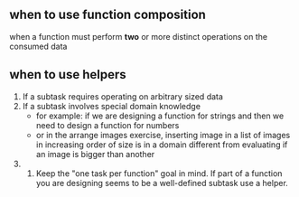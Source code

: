 ## when to use function composition
when a function must perform **two** or more distinct operations on the consumed data
## when to use helpers
1. If a subtask requires operating on arbitrary sized data
2. If a subtask involves special domain knowledge
	- for example: if we are designing a function for strings and then we need to design a function for numbers
	- or in the arrange images exercise, inserting image in a list of images in increasing order of size is in a domain different from evaluating if an image is bigger than another
1. 1. Keep the "one task per function" goal in mind. If part of a function you are designing seems to be a well-defined subtask use a helper.
